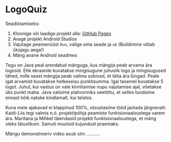 # LogoQuiz

Seadistamiseks:
1. Kloonige või laadige projekt alla: [GitHub Pages](https://github.com/kaidil/LogoQuiz)
2. Avage projekt Android Studios
3. Vajutage peamenüüst `Run`, valige oma seade ja `ok` (Buildimine võtab üksjagu aega!)
4. Mäng avane Android seadmes

Tegu on Java peal arendatud mänguga, kus mängija peab arvama ära logosid. Ehk ekraanile kuvatakse mingisugune juhuslik logo ja mingisugused tähed, mille seast mängija peab valima sobivad, et täita ära lüngad. Peale igat arvamist kuvatakse hetkeseisu punktisumma. Igal tasemel kuvatakse 5 logot. Juhul, kui vastus on vale kinnitamise nupu vajutamise ajal, võetakse üks punkt maha.
Java valisime platvormiks seetõttu, et selles tundsime ennast kõik natuke kindlamalt, kui teistes.

Kuna meie ajakavad ei klappinud 100%, otsustasime tööd jaotada järgnevalt:
Kaidi-Liis tegi valmis n.ö. projektipõhja peamiste funktsionaalsustega varem ära.
Maritana ja Mihkel täiendasid projekti funktsionaalsustega, et mäng oleks täiuslikum. Samuti muutsid kujundust praemaks.

Mängu demonstreeriv video asub siin: ..........
